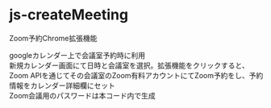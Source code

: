 # js-createMeeting
Zoom予約Chrome拡張機能

googleカレンダー上で会議室予約時に利用  
新規カレンダー画面にて日時と会議室を選択。拡張機能をクリックすると、  
Zoom APIを通じてその会議室のZoom有料アカウントにてZoom予約をし、予約情報をカレンダー詳細欄にセット  
Zoom会議用のパスワードは本コード内で生成
